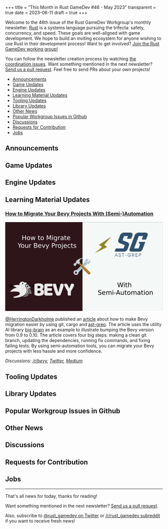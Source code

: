 +++
title = "This Month in Rust GameDev #46 - May 2023"
transparent = true
date = 2023-06-11
draft = true
+++

<!-- no toc -->

<!-- Check the post with markdownlint-->

Welcome to the 46th issue of the Rust GameDev Workgroup's
monthly newsletter.
[Rust] is a systems language pursuing the trifecta:
safety, concurrency, and speed.
These goals are well-aligned with game development.
We hope to build an inviting ecosystem for anyone wishing
to use Rust in their development process!
Want to get involved? [Join the Rust GameDev working group!][join]

You can follow the newsletter creation process
by watching [the coordination issues][coordination].
Want something mentioned in the next newsletter?
[Send us a pull request][pr].
Feel free to send PRs about your own projects!

[Rust]: https://rust-lang.org
[join]: https://github.com/rust-gamedev/wg#join-the-fun
[pr]: https://github.com/rust-gamedev/rust-gamedev.github.io
[coordination]: https://github.com/rust-gamedev/rust-gamedev.github.io/issues?q=label%3Acoordination

- [Announcements](#announcements)
- [Game Updates](#game-updates)
- [Engine Updates](#engine-updates)
- [Learning Material Updates](#learning-material-updates)
- [Tooling Updates](#tooling-updates)
- [Library Updates](#library-updates)
- [Other News](#other-news)
- [Popular Workgroup Issues in Github](#popular-workgroup-issues-in-github)
- [Discussions](#discussions)
- [Requests for Contribution](#requests-for-contribution)
- [Jobs](#jobs)

<!--
Ideal section structure is:

```
### [Title]

![image/GIF description](image link)
_image caption_

A paragraph or two with a summary and [useful links].

_Discussions:
[/r/rust](https://reddit.com/r/rust/todo),
[twitter](https://twitter.com/todo/status/123456)_

[Title]: https://first.link
[useful links]: https://other.link
```

If needed, a section can be split into subsections with a "------" delimiter.
-->

## Announcements

## Game Updates

## Engine Updates

## Learning Material Updates

### [How to Migrate Your Bevy Projects With (Semi-)Automation](https://betterprogramming.pub/migrating-bevy-can-be-easier-with-semi-automation-here-is-how-1f6e21858e79)

![Logos with ast-grep and bevy](migrate-bevy.png)

[@HerringtonDarkholme](https://github.com/HerringtonDarkholme) published an [article](https://betterprogramming.pub/migrating-bevy-can-be-easier-with-semi-automation-here-is-how-1f6e21858e79) about how to make Bevy migration easier by using git, cargo and [ast-grep](https://github.com/ast-grep/ast-grep). The article uses the utility AI library [big-brain](https://github.com/zkat/big-brain) as an example to illustrate bumping the Bevy version from 0.9 to 0.10. The article covers four big steps: making a clean git branch, updating the dependencies, running fix commands, and fixing failing tests. By using semi-automation tools, you can migrate your Bevy projects with less hassle and more confidence.

_Discussions: [/r/bevy](https://www.reddit.com/r/rust/comments/13m4crf/semiautomated_migration_of_bevy_an_example_with/), [Twitter](https://twitter.com/HerringtonDark/status/1468234567890124800), [Medium](https://betterprogramming.pub/migrating-bevy-can-be-easier-with-semi-automation-here-is-how-1f6e21858e79)_

## Tooling Updates

## Library Updates

## Popular Workgroup Issues in Github

<!-- Up to 10 links to interesting issues -->

## Other News

<!-- One-liners for plan items that haven't got their own sections. -->

## Discussions

<!-- Links to handpicked reddit/twitter/urlo/etc threads that provide
useful information -->

## Requests for Contribution

<!-- Links to "good first issue"-labels or direct links to specific tasks -->

## Jobs

<!-- An optional section for new jobs related to Rust gamedev -->

------

That's all news for today, thanks for reading!

Want something mentioned in the next newsletter?
[Send us a pull request][pr].

Also, subscribe to [@rust_gamedev on Twitter][@rust_gamedev]
or [/r/rust_gamedev subreddit][/r/rust_gamedev] if you want to receive fresh news!

<!--
TODO: Add real links and un-comment once this post is published
**Discuss this post on**:
[/r/rust_gamedev](TODO),
[Mastodon](TODO),
[Twitter](TODO),
[Discord](https://discord.gg/yNtPTb2).
-->

[/r/rust_gamedev]: https://reddit.com/r/rust_gamedev
[@rust_gamedev]: https://twitter.com/rust_gamedev
